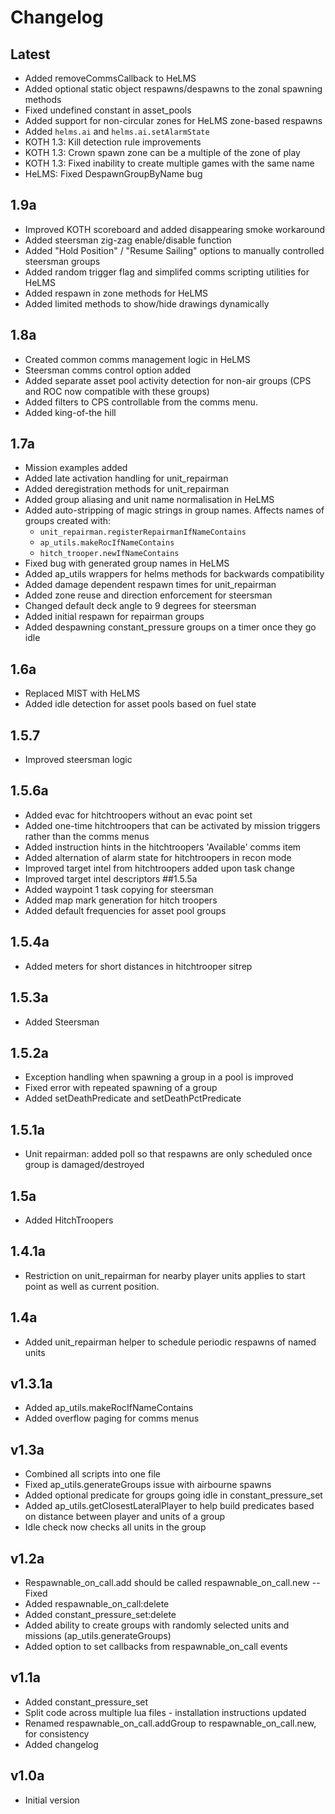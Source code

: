 # Changelog

## Latest
* Added removeCommsCallback to HeLMS
* Added optional static object respawns/despawns to the zonal spawning methods
* Fixed undefined constant in asset_pools
* Added support for non-circular zones for HeLMS zone-based respawns
* Added `helms.ai` and `helms.ai.setAlarmState`
* KOTH 1.3: Kill detection rule improvements
* KOTH 1.3: Crown spawn zone can be a multiple of the zone of play
* KOTH 1.3: Fixed inability to create multiple games with the same name
* HeLMS: Fixed DespawnGroupByName bug
## 1.9a
* Improved KOTH scoreboard and added disappearing smoke workaround
* Added steersman zig-zag enable/disable function
* Added "Hold Position" / "Resume Sailing" options to manually controlled steersman groups
* Added random trigger flag and simplifed comms scripting utilities for HeLMS
* Added respawn in zone methods for HeLMS
* Added limited methods to show/hide drawings dynamically
## 1.8a
* Created common comms management logic in HeLMS
* Steersman comms control option added
* Added separate asset pool activity detection for non-air groups (CPS and ROC now compatible with these groups)
* Added filters to CPS controllable from the comms menu.
* Added king-of-the hill
## 1.7a
* Mission examples added
* Added late activation handling for unit_repairman
* Added deregistration methods for unit_repairman
* Added group aliasing and unit name normalisation in HeLMS
* Added auto-stripping of magic strings in group names. Affects names of groups created with:
    * `unit_repairman.registerRepairmanIfNameContains`
    * `ap_utils.makeRocIfNameContains`
    * `hitch_trooper.newIfNameContains`
* Fixed bug with generated group names in HeLMS
* Added ap_utils wrappers for helms methods for backwards compatibility
* Added damage dependent respawn times for unit_repairman
* Added zone reuse and direction enforcement for steersman
* Changed default deck angle to 9 degrees for steersman
* Added initial respawn for repairman groups
* Added despawning constant_pressure groups on a timer once they go idle
## 1.6a
* Replaced MIST with HeLMS
* Added idle detection for asset pools based on fuel state
## 1.5.7
* Improved steersman logic
## 1.5.6a
* Added evac for hitchtroopers without an evac point set
* Added one-time hitchtroopers that can be activated by mission triggers rather than the comms menus
* Added instruction hints in the hitchtroopers 'Available' comms item
* Added alternation of alarm state for hitchtroopers in recon mode
* Improved target intel from hitchtroopers added upon task change
* Improved target intel descriptors
##1.5.5a
* Added waypoint 1 task copying for steersman
* Added map mark generation for hitch troopers
* Added default frequencies for asset pool groups
## 1.5.4a
* Added meters for short distances in hitchtrooper sitrep
## 1.5.3a
* Added Steersman
## 1.5.2a
* Exception handling when spawning a group in a pool is improved
* Fixed error with repeated spawning of a group
* Added setDeathPredicate and setDeathPctPredicate
## 1.5.1a
* Unit repairman: added poll so that respawns are only scheduled once group is damaged/destroyed
## 1.5a
* Added HitchTroopers
## 1.4.1a
* Restriction on unit_repairman for nearby player units applies to start point as well as current position.
## 1.4a
* Added unit_repairman helper to schedule periodic respawns of named units
## v1.3.1a
* Added ap_utils.makeRocIfNameContains
* Added overflow paging for comms menus
## v1.3a
* Combined all scripts into one file
* Fixed ap_utils.generateGroups issue with airbourne spawns
* Added optional predicate for groups going idle in constant_pressure_set
* Added ap_utils.getClosestLateralPlayer to help build predicates based on distance between player and units of a group
* Idle check now checks all units in the group
## v1.2a
* Respawnable_on_call.add should be called respawnable_on_call.new -- Fixed
* Added respawnable_on_call:delete 
* Added constant_pressure_set:delete
* Added ability to create groups  with randomly selected units and missions (ap_utils.generateGroups)
* Added option to set callbacks from respawnable_on_call events

## v1.1a
* Added constant_pressure_set
* Split code across multiple lua files - installation instructions updated
* Renamed respawnable_on_call.addGroup to respawnable_on_call.new, for consistency
* Added changelog

## v1.0a
* Initial version